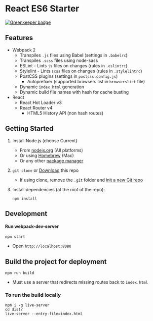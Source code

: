 React ES6 Starter
==================

[![Greenkeeper badge](https://badges.greenkeeper.io/alexilyaev/react-es6-starter.svg)](https://greenkeeper.io/)

Features
----------

- Webpack 2
  - Transpiles `.js` files using Babel (settings in `.babelrc`)
  - Transpiles `.scss` files using node-sass
  - ESLint - Lints `js` files on changes (rules in `.eslintrc`)
  - Stylelint - Lints `scss` files on changes (rules in `.stylelintrc`)
  - PostCSS plugins (settings in `postcss.config.js`)
    - Autoprefixer (supported browsers list in `browserslist` file)
  - Dynamic `index.html` generation
  - Dynamic build file names with hash for cache busting
- React
  - React Hot Loader v3
  - React Router v4
    - HTML5 History API (non hash routes)

Getting Started
----------------

1. Install Node.js (choose Current)
    - From [nodejs.org](https://nodejs.org/) (All platforms)
    - Or using [Homebrew](http://blog.teamtreehouse.com/install-node-js-npm-mac) (Mac)
    - Or any other [package manager](https://github.com/joyent/node/wiki/Installing-Node.js-via-package-manager)
1. `git clone` or [Download](https://github.com/alexilyaev/react-es6-starter/archive/master.zip) this repo
    - If using clone, remove the `.git` folder and [init a new Git repo](https://help.github.com/articles/adding-an-existing-project-to-github-using-the-command-line/)
1. Install dependencies (at the root of the repo):

    ```
    npm install
    ```

Development
------------

#### Run webpack-dev-server

```
npm start
```

- Open `http://localhost:8080`

Build the project for deployment
---------------------------------

```
npm run build
```

- Must use a server that redirects missing routes back to `index.html`

### To run the build locally

```
npm i -g live-server
cd dist/
live-server --entry-file=index.html
```
